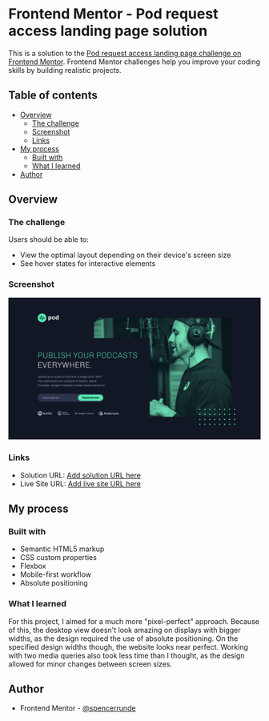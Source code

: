 # Frontend Mentor - Pod request access landing page solution

This is a solution to the [Pod request access landing page challenge on Frontend Mentor](https://www.frontendmentor.io/challenges/pod-request-access-landing-page-eyTmdkLSG). Frontend Mentor challenges help you improve your coding skills by building realistic projects.

## Table of contents

- [Overview](#overview)
  - [The challenge](#the-challenge)
  - [Screenshot](#screenshot)
  - [Links](#links)
- [My process](#my-process)
  - [Built with](#built-with)
  - [What I learned](#what-i-learned)
- [Author](#author)

## Overview

### The challenge

Users should be able to:

- View the optimal layout depending on their device's screen size
- See hover states for interactive elements

### Screenshot

![](./screenshot.png)

### Links

- Solution URL: [Add solution URL here](https://your-solution-url.com)
- Live Site URL: [Add live site URL here](https://your-live-site-url.com)

## My process

### Built with

- Semantic HTML5 markup
- CSS custom properties
- Flexbox
- Mobile-first workflow
- Absolute positioning

### What I learned

For this project, I aimed for a much more "pixel-perfect" approach. Because of this, the desktop view doesn't look amazing on displays with bigger widths, as the design required the use of absolute positioning. On the specified design widths though, the website looks near perfect. Working with two media queries also took less time than I thought, as the design allowed for minor changes between screen sizes.

## Author

- Frontend Mentor - [@spencerrunde](https://www.frontendmentor.io/profile/spencerrunde)
